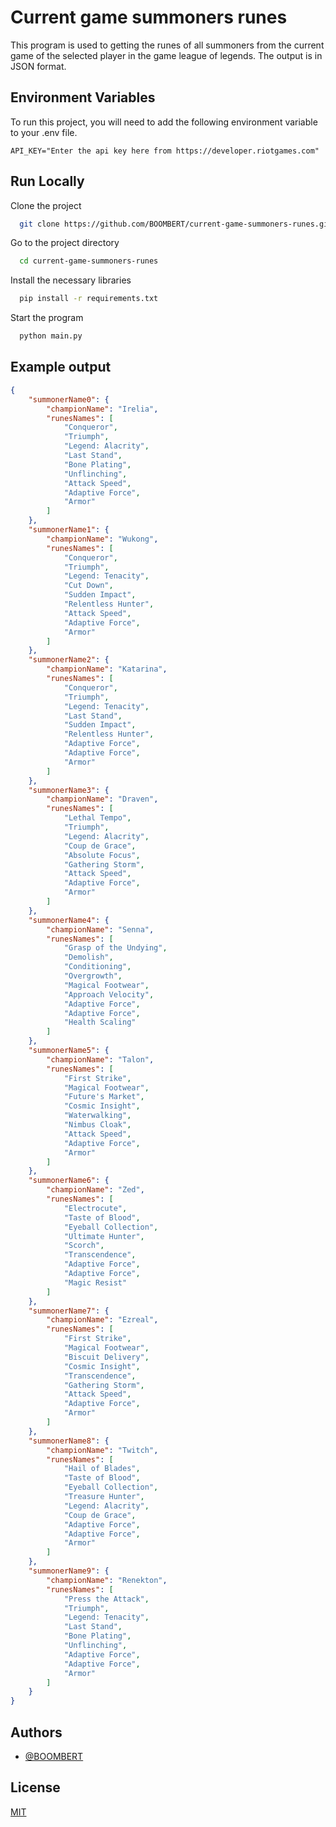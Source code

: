
# Current game summoners runes

This program is used to getting the runes of all summoners from the current game of the selected player in the game league of legends. The output is in JSON format.


## Environment Variables

To run this project, you will need to add the following environment variable to your .env file.

`API_KEY="Enter the api key here from https://developer.riotgames.com"`


## Run Locally

Clone the project

```bash
  git clone https://github.com/BOOMBERT/current-game-summoners-runes.git
```

Go to the project directory

```bash
  cd current-game-summoners-runes
```

Install the necessary libraries

```bash
  pip install -r requirements.txt
```

Start the program

```bash
  python main.py
```


## Example output

```json
{
    "summonerName0": {
        "championName": "Irelia",
        "runesNames": [
            "Conqueror",
            "Triumph",
            "Legend: Alacrity",
            "Last Stand",
            "Bone Plating",
            "Unflinching",
            "Attack Speed",
            "Adaptive Force",
            "Armor"
        ]
    },
    "summonerName1": {
        "championName": "Wukong",
        "runesNames": [
            "Conqueror",
            "Triumph",
            "Legend: Tenacity",
            "Cut Down",
            "Sudden Impact",
            "Relentless Hunter",
            "Attack Speed",
            "Adaptive Force",
            "Armor"
        ]
    },
    "summonerName2": {
        "championName": "Katarina",
        "runesNames": [
            "Conqueror",
            "Triumph",
            "Legend: Tenacity",
            "Last Stand",
            "Sudden Impact",
            "Relentless Hunter",
            "Adaptive Force",
            "Adaptive Force",
            "Armor"
        ]
    },
    "summonerName3": {
        "championName": "Draven",
        "runesNames": [
            "Lethal Tempo",
            "Triumph",
            "Legend: Alacrity",
            "Coup de Grace",
            "Absolute Focus",
            "Gathering Storm",
            "Attack Speed",
            "Adaptive Force",
            "Armor"
        ]
    },
    "summonerName4": {
        "championName": "Senna",
        "runesNames": [
            "Grasp of the Undying",
            "Demolish",
            "Conditioning",
            "Overgrowth",
            "Magical Footwear",
            "Approach Velocity",
            "Adaptive Force",
            "Adaptive Force",
            "Health Scaling"
        ]
    },
    "summonerName5": {
        "championName": "Talon",
        "runesNames": [
            "First Strike",
            "Magical Footwear",
            "Future's Market",
            "Cosmic Insight",
            "Waterwalking",
            "Nimbus Cloak",
            "Attack Speed",
            "Adaptive Force",
            "Armor"
        ]
    },
    "summonerName6": {
        "championName": "Zed",
        "runesNames": [
            "Electrocute",
            "Taste of Blood",
            "Eyeball Collection",
            "Ultimate Hunter",
            "Scorch",
            "Transcendence",
            "Adaptive Force",
            "Adaptive Force",
            "Magic Resist"
        ]
    },
    "summonerName7": {
        "championName": "Ezreal",
        "runesNames": [
            "First Strike",
            "Magical Footwear",
            "Biscuit Delivery",
            "Cosmic Insight",
            "Transcendence",
            "Gathering Storm",
            "Attack Speed",
            "Adaptive Force",
            "Armor"
        ]
    },
    "summonerName8": {
        "championName": "Twitch",
        "runesNames": [
            "Hail of Blades",
            "Taste of Blood",
            "Eyeball Collection",
            "Treasure Hunter",
            "Legend: Alacrity",
            "Coup de Grace",
            "Adaptive Force",
            "Adaptive Force",
            "Armor"
        ]
    },
    "summonerName9": {
        "championName": "Renekton",
        "runesNames": [
            "Press the Attack",
            "Triumph",
            "Legend: Tenacity",
            "Last Stand",
            "Bone Plating",
            "Unflinching",
            "Adaptive Force",
            "Adaptive Force",
            "Armor"
        ]
    }
}
```


## Authors

- [@BOOMBERT](https://github.com/BOOMBERT)


## License

[MIT](https://choosealicense.com/licenses/mit/)

